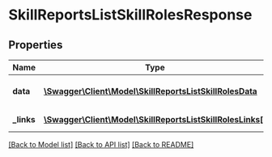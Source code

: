 # SkillReportsListSkillRolesResponse

## Properties
Name | Type | Description | Notes
------------ | ------------- | ------------- | -------------
**data** | [**\Swagger\Client\Model\SkillReportsListSkillRolesData**](SkillReportsListSkillRolesData.md) | List of all retrieved roles | 
**_links** | [**\Swagger\Client\Model\SkillReportsListSkillRolesLinks[]**](SkillReportsListSkillRolesLinks.md) | Links to pages | 

[[Back to Model list]](../README.md#documentation-for-models) [[Back to API list]](../README.md#documentation-for-api-endpoints) [[Back to README]](../README.md)


